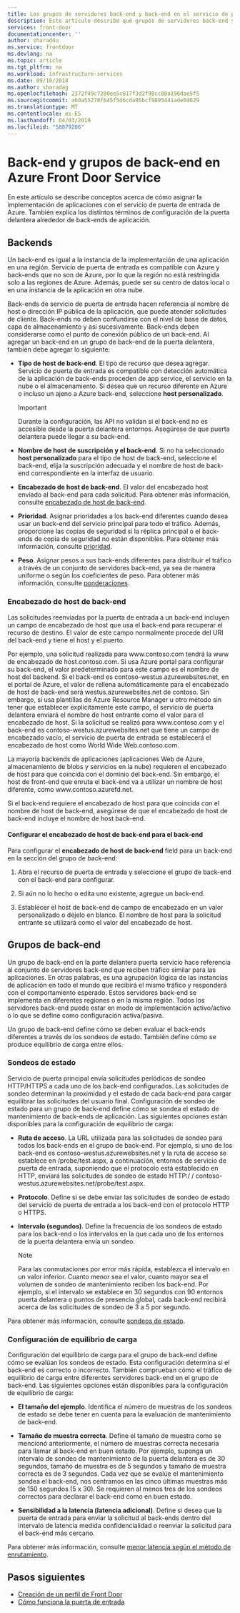 ```yaml
---
title: Los grupos de servidores back-end y back-end en el servicio de puerta de entrada de Azure | Microsoft Docs
description: Este artículo describe qué grupos de servidores back-end y back-end en la parte delantera configuración de puerta.
services: front-door
documentationcenter: ''
author: sharad4u
ms.service: frontdoor
ms.devlang: na
ms.topic: article
ms.tgt_pltfrm: na
ms.workload: infrastructure-services
ms.date: 09/10/2018
ms.author: sharadag
ms.openlocfilehash: 2372f49c7280ee5c817f3d2f98cc80a196dae5f5
ms.sourcegitcommit: a60a55278f645f5d6cda95bcf9895441ade04629
ms.translationtype: MT
ms.contentlocale: es-ES
ms.lasthandoff: 04/03/2019
ms.locfileid: "58879206"
---
```

# <a name="backends-and-backend-pools-in-azure-front-door-service"></a>Back-end y grupos de back-end en Azure Front Door Service
En este artículo se describe conceptos acerca de cómo asignar la implementación de aplicaciones con el servicio de puerta de entrada de Azure. También explica los distintos términos de configuración de la puerta delantera alrededor de back-ends de aplicación.

## <a name="backends"></a>Backends
Un back-end es igual a la instancia de la implementación de una aplicación en una región. Servicio de puerta de entrada es compatible con Azure y back-ends que no son de Azure, por lo que la región no está restringida solo a las regiones de Azure. Además, puede ser su centro de datos local o en una instancia de la aplicación en otra nube.

Back-ends de servicio de puerta de entrada hacen referencia al nombre de host o dirección IP pública de la aplicación, que puede atender solicitudes de cliente. Back-ends no deben confundirse con el nivel de base de datos, capa de almacenamiento y así sucesivamente. Back-ends deben considerarse como el punto de conexión público de un back-end. Al agregar un back-end en un grupo de back-end de la puerta delantera, también debe agregar lo siguiente:

- **Tipo de host de back-end**. El tipo de recurso que desea agregar. Servicio de puerta de entrada es compatible con detección automática de la aplicación de back-ends proceden de app service, el servicio en la nube o el almacenamiento. Si desea que un recurso diferente en Azure o incluso un ajeno a Azure back-end, seleccione **host personalizado**.

    >[!IMPORTANT]
    >Durante la configuración, las API no validan si el back-end no es accesible desde la puerta delantera entornos. Asegúrese de que puerta delantera puede llegar a su back-end.

- **Nombre de host de suscripción y el back-end**. Si no ha seleccionado **host personalizado** para el tipo de host de back-end, seleccione el back-end, elija la suscripción adecuada y el nombre de host de back-end correspondiente en la interfaz de usuario.

- **Encabezado de host de back-end**. El valor del encabezado host enviado al back-end para cada solicitud. Para obtener más información, consulte [encabezado de host de back-end](#hostheader).

- **Prioridad**. Asignar prioridades a los back-end diferentes cuando desea usar un back-end del servicio principal para todo el tráfico. Además, proporcione las copias de seguridad si la réplica principal o el back-ends de copia de seguridad no están disponibles. Para obtener más información, consulte [prioridad](front-door-routing-methods.md#priority).

- **Peso**. Asignar pesos a sus back-ends diferentes para distribuir el tráfico a través de un conjunto de servidores back-end, ya sea de manera uniforme o según los coeficientes de peso. Para obtener más información, consulte [ponderaciones](front-door-routing-methods.md#weighted).

### <a name = "hostheader"></a>Encabezado de host de back-end

Las solicitudes reenviadas por la puerta de entrada a un back-end incluyen un campo de encabezado de host que usa el back-end para recuperar el recurso de destino. El valor de este campo normalmente procede del URI del back-end y tiene el host y el puerto.

Por ejemplo, una solicitud realizada para www\.contoso.com tendrá la www de encabezado de host\.contoso.com. Si usa Azure portal para configurar su back-end, el valor predeterminado para este campo es el nombre de host del backend. Si el back-end es contoso-westus.azurewebsites.net, en el portal de Azure, el valor de rellena automáticamente para el encabezado de host de back-end será westus.azurewebsites.net de contoso. Sin embargo, si usa plantillas de Azure Resource Manager u otro método sin tener que establecer explícitamente este campo, el servicio de puerta delantera enviará el nombre de host entrante como el valor para el encabezado de host. Si la solicitud se realizó para www\.contoso.com y el back-end es contoso-westus.azurewebsites.net que tiene un campo de encabezado vacío, el servicio de puerta de entrada se establecerá el encabezado de host como World Wide Web\.contoso.com.

La mayoría backends de aplicaciones (aplicaciones Web de Azure, almacenamiento de blobs y servicios en la nube) requieren el encabezado de host para que coincida con el dominio del back-end. Sin embargo, el host de front-end que enruta el back-end va a utilizar un nombre de host diferente, como www\.contoso.azurefd.net.

Si el back-end requiere el encabezado de host para que coincida con el nombre de host de back-end, asegúrese de que el encabezado de host de back-end incluye el nombre de host back-end.

#### <a name="configuring-the-backend-host-header-for-the-backend"></a>Configurar el encabezado de host de back-end para el back-end

Para configurar el **encabezado de host de back-end** field para un back-end en la sección del grupo de back-end:

1. Abra el recurso de puerta de entrada y seleccione el grupo de back-end con el back-end para configurar.

2. Si aún no lo hecho o edita uno existente, agregue un back-end.

3. Establecer el host de back-end de campo de encabezado en un valor personalizado o déjelo en blanco. El nombre de host para la solicitud entrante se utilizará como el valor del encabezado de host.

## <a name="backend-pools"></a>Grupos de back-end
Un grupo de back-end en la parte delantera puerta servicio hace referencia al conjunto de servidores back-end que reciben tráfico similar para las aplicaciones. En otras palabras, es una agrupación lógica de las instancias de aplicación en todo el mundo que recibirá el mismo tráfico y responderá con el comportamiento esperado. Estos servidores back-end se implementa en diferentes regiones o en la misma región. Todos los servidores back-end puede estar en modo de implementación activo/activo o lo que se define como configuración activa/pasiva.

Un grupo de back-end define cómo se deben evaluar el back-ends diferentes a través de los sondeos de estado. También define cómo se produce equilibrio de carga entre ellos.

### <a name="health-probes"></a>Sondeos de estado
Servicio de puerta principal envía solicitudes periódicas de sondeo HTTP/HTTPS a cada uno de los back-end configurados. Las solicitudes de sondeo determinan la proximidad y el estado de cada back-end para cargar equilibrar las solicitudes del usuario final. Configuración de sondeo de estado para un grupo de back-end define cómo se sondea el estado de mantenimiento de back-ends de aplicación. Las siguientes opciones están disponibles para la configuración de equilibrio de carga:

- **Ruta de acceso**. La URL utilizada para las solicitudes de sondeo para todos los back-ends en el grupo de back-end. Por ejemplo, si uno de los back-end es contoso-westus.azurewebsites.net y la ruta de acceso se establece en /probe/test.aspx, a continuación, entornos de servicio de puerta de entrada, suponiendo que el protocolo está establecido en HTTP, enviará las solicitudes de sondeo de estado HTTP\:/ / contoso-westus.azurewebsites.net/probe/test.aspx.

- **Protocolo**. Define si se debe enviar las solicitudes de sondeo de estado del servicio de puerta de entrada a los back-end con el protocolo HTTP o HTTPS.

- **Intervalo (segundos)**. Define la frecuencia de los sondeos de estado para los back-end o los intervalos en la que cada uno de los entornos de la puerta delantera envía un sondeo.

    >[!NOTE]
    >Para las conmutaciones por error más rápida, establezca el intervalo en un valor inferior. Cuanto menor sea el valor, cuanto mayor sea el volumen de sondeo de mantenimiento reciben los back-end. Por ejemplo, si el intervalo se establece en 30 segundos con 90 entornos puerta delantera o puntos de presencia global, cada back-end recibirá acerca de las solicitudes de sondeo de 3 a 5 por segundo.

Para obtener más información, consulte [sondeos de estado](front-door-health-probes.md).

### <a name="load-balancing-settings"></a>Configuración de equilibrio de carga
Configuración del equilibrio de carga para el grupo de back-end define cómo se evalúan los sondeos de estado. Esta configuración determina si el back-end es correcto o incorrecto. También comprueban cómo el tráfico de equilibrio de carga entre diferentes servidores back-end en el grupo de back-end. Las siguientes opciones están disponibles para la configuración de equilibrio de carga:

- **El tamaño del ejemplo**. Identifica el número de muestras de los sondeos de estado se debe tener en cuenta para la evaluación de mantenimiento de back-end.

- **Tamaño de muestra correcta**. Define el tamaño de muestra como se mencionó anteriormente, el número de muestras correcta necesaria para llamar al back-end en buen estado. Por ejemplo, suponga un intervalo de sondeo de mantenimiento de la puerta delantera es de 30 segundos, tamaño de muestra es de 5 segundos y tamaño de muestra correcta es de 3 segundos. Cada vez que se evalúe el mantenimiento sondea el back-end, nos centramos en las cinco últimas muestras más de 150 segundos (5 x 30). Se requieren al menos tres de los sondeos correctos para declarar el back-end como en buen estado.

- **Sensibilidad a la latencia (latencia adicional)**. Define si desea que la puerta de entrada para enviar la solicitud al back-ends dentro del intervalo de latencia medida confidencialidad o reenviar la solicitud para el back-end más cercano.

Para obtener más información, consulte [menor latencia según el método de enrutamiento](front-door-routing-methods.md#latency).

## <a name="next-steps"></a>Pasos siguientes

- [Creación de un perfil de Front Door](quickstart-create-front-door.md)
- [Cómo funciona la puerta de entrada](front-door-routing-architecture.md)